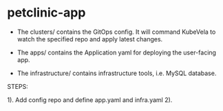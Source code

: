 # petclinic-app 

* The clusters/ contains the GitOps config. It will command KubeVela to watch the specified repo and apply latest changes.

* The apps/ contains the Application yaml for deploying the user-facing app.

* The infrastructure/ contains infrastructure tools, i.e. MySQL database.

STEPS: 

1). Add config repo and define app.yaml and infra.yaml
2). 
